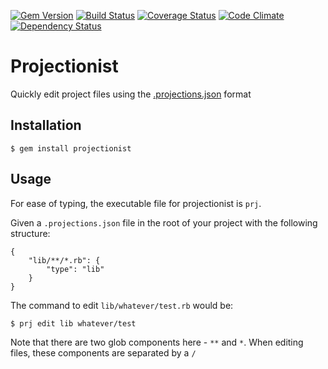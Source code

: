 [![Gem Version](https://badge.fury.io/rb/projectionist.svg)](http://badge.fury.io/rb/projectionist)
[![Build Status](https://travis-ci.org/glittershark/projectionist.svg?branch=master)](https://travis-ci.org/glittershark/projectionist)
[![Coverage Status](https://coveralls.io/repos/glittershark/projectionist/badge.png?branch=master)](https://coveralls.io/r/glittershark/projectionist?branch=master)
[![Code Climate](https://codeclimate.com/github/glittershark/projectionist.png)](https://codeclimate.com/github/glittershark/projectionist)
[![Dependency Status](https://gemnasium.com/glittershark/projectionist.svg)](https://gemnasium.com/glittershark/projectionist)

# Projectionist 

Quickly edit project files using the [.projections.json](https://github.com/tpope/vim-projectionist) format

## Installation

    $ gem install projectionist

## Usage

For ease of typing, the executable file for projectionist is `prj`.

Given a `.projections.json` file in the root of your project with the following structure:

```
{
    "lib/**/*.rb": {
        "type": "lib"
    }
}
```

The command to edit `lib/whatever/test.rb` would be:

    $ prj edit lib whatever/test

Note that there are two glob components here - `**` and `*`. When editing files, these components are separated by a `/`

